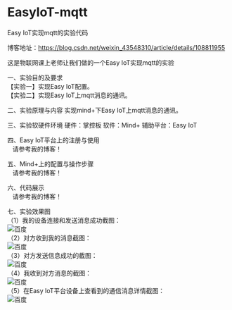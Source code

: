 # EasyIoT-mqtt
Easy IoT实现mqtt的实验代码  

博客地址：https://blog.csdn.net/weixin_43548310/article/details/108811955

这是物联网课上老师让我们做的一个Easy IoT实现mqtt的实验

一、实验目的及要求  
【实验一】实现Easy IoT配置。  
【实验二】实现Easy IoT上mqtt消息的通讯。

二、实验原理与内容
实现mind+下Easy IoT上mqtt消息的通讯。

三、实验软硬件环境
硬件：掌控板
软件：Mind+
辅助平台：Easy IoT

四、Easy IoT平台上的注册与使用  
   &nbsp;&nbsp;&nbsp;请参考我的博客！  
  
五、Mind+上的配置与操作步骤  
    &nbsp;&nbsp;&nbsp;请参考我的博客！  
  
六、代码展示  
   &nbsp;&nbsp;&nbsp;请参考我的博客！  
  
七、实验效果图  
（1）我的设备连接和发送消息成功截图：  
![百度](https://img-blog.csdnimg.cn/20200926141525769.jpg?x-oss-process=image/watermark,type_ZmFuZ3poZW5naGVpdGk,shadow_10,text_aHR0cHM6Ly9ibG9nLmNzZG4ubmV0L3dlaXhpbl80MzU0ODMxMA==,size_16,color_FFFFFF,t_70#pic_center "百度一下，你就知道")    
（2）对方收到我的消息截图：  
![百度](https://img-blog.csdnimg.cn/20200926141728544.jpg?x-oss-process=image/watermark,type_ZmFuZ3poZW5naGVpdGk,shadow_10,text_aHR0cHM6Ly9ibG9nLmNzZG4ubmV0L3dlaXhpbl80MzU0ODMxMA==,size_16,color_FFFFFF,t_70#pic_center "百度一下，你就知道")  
（3）对方发送信息成功的截图：  
![百度](https://img-blog.csdnimg.cn/20200926141936966.jpg?x-oss-process=image/watermark,type_ZmFuZ3poZW5naGVpdGk,shadow_10,text_aHR0cHM6Ly9ibG9nLmNzZG4ubmV0L3dlaXhpbl80MzU0ODMxMA==,size_16,color_FFFFFF,t_70#pic_center "百度一下，你就知道")  
（4）我收到对方消息的截图：  
![百度](https://img-blog.csdnimg.cn/20200926142007847.jpg?x-oss-process=image/watermark,type_ZmFuZ3poZW5naGVpdGk,shadow_10,text_aHR0cHM6Ly9ibG9nLmNzZG4ubmV0L3dlaXhpbl80MzU0ODMxMA==,size_16,color_FFFFFF,t_70#pic_center "百度一下，你就知道")  
（5）在Easy loT平台设备上查看到的通信消息详情截图：  
![百度](https://img-blog.csdnimg.cn/20200926142025667.jpg?x-oss-process=image/watermark,type_ZmFuZ3poZW5naGVpdGk,shadow_10,text_aHR0cHM6Ly9ibG9nLmNzZG4ubmV0L3dlaXhpbl80MzU0ODMxMA==,size_16,color_FFFFFF,t_70#pic_center "百度一下，你就知道")


